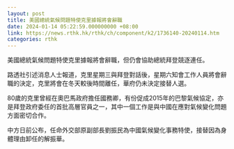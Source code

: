 ```yaml
---
layout: post
title: 美國總統氣候問題特使克里據報將會辭職
date: 2024-01-14 05:22:59.000000000 +08:00
link: https://news.rthk.hk/rthk/ch/component/k2/1736140-20240114.htm
categories: rthk
---
```


美國總統氣候問題特使克里據報將會辭職，但仍會協助總統拜登競逐連任。

路透社引述消息人士報道，克里星期三與拜登對話後，星期六知會工作人員將會辭職的決定，克里將會在冬天較後時間離任，華府仍未決定接替人選。

80歲的克里曾經在奧巴馬政府擔任國務卿，有份促成2015年的巴黎氣候協定，亦是拜登政府委任的首批高層官員之一，其中一個工作是與中國在應對氣候變化問題方面密切合作。

中方日前公布，任命外交部原副部長劉振民為中國氣候變化事務特使，接替因為身體理由卸任的解振華。
